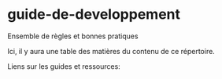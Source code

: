# guide-de-developpement
Ensemble de règles et bonnes pratiques

Ici, il y aura une table des matières du contenu de ce répertoire.

Liens sur les guides et ressources:
